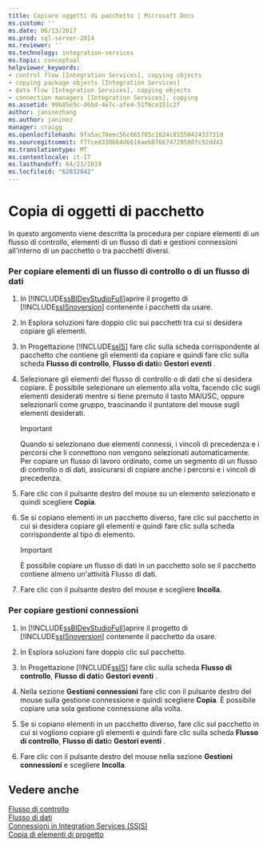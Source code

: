 ```yaml
---
title: Copiare oggetti di pacchetto | Microsoft Docs
ms.custom: ''
ms.date: 06/13/2017
ms.prod: sql-server-2014
ms.reviewer: ''
ms.technology: integration-services
ms.topic: conceptual
helpviewer_keywords:
- control flow [Integration Services], copying objects
- copying package objects [Integration Services]
- data flow [Integration Services], copying objects
- connection managers [Integration Services], copying
ms.assetid: 99b85e5c-d6bd-4e7c-afe4-51f6ce151c2f
author: janinezhang
ms.author: janinez
manager: craigg
ms.openlocfilehash: 9fa5ac78eec56c665f05c1624c8555042433731d
ms.sourcegitcommit: f7fced330b64d6616aeb8766747295807c92dd41
ms.translationtype: MT
ms.contentlocale: it-IT
ms.lasthandoff: 04/23/2019
ms.locfileid: "62832042"
---
```

# <a name="copy-package-objects"></a>Copia di oggetti di pacchetto
  In questo argomento viene descritta la procedura per copiare elementi di un flusso di controllo, elementi di un flusso di dati e gestioni connessioni all'interno di un pacchetto o tra pacchetti diversi.  
  
### <a name="to-copy-control-and-data-flow-items"></a>Per copiare elementi di un flusso di controllo o di un flusso di dati  
  
1.  In [!INCLUDE[ssBIDevStudioFull](../includes/ssbidevstudiofull-md.md)]aprire il progetto di [!INCLUDE[ssISnoversion](../includes/ssisnoversion-md.md)] contenente i pacchetti da usare.  
  
2.  In Esplora soluzioni fare doppio clic sui pacchetti tra cui si desidera copiare gli elementi.  
  
3.  In Progettazione [!INCLUDE[ssIS](../includes/ssis-md.md)] fare clic sulla scheda corrispondente al pacchetto che contiene gli elementi da copiare e quindi fare clic sulla scheda **Flusso di controllo**, **Flusso di dati**o **Gestori eventi** .  
  
4.  Selezionare gli elementi del flusso di controllo o di dati che si desidera copiare. È possibile selezionare un elemento alla volta, facendo clic sugli elementi desiderati mentre si tiene premuto il tasto MAIUSC, oppure selezionarli come gruppo, trascinando il puntatore del mouse sugli elementi desiderati.  
  
    > [!IMPORTANT]  
    >  Quando si selezionano due elementi connessi, i vincoli di precedenza e i percorsi che li connettono non vengono selezionati automaticamente. Per copiare un flusso di lavoro ordinato, come un segmento di un flusso di controllo o di dati, assicurarsi di copiare anche i percorsi e i vincoli di precedenza.  
  
5.  Fare clic con il pulsante destro del mouse su un elemento selezionato e quindi scegliere **Copia**.  
  
6.  Se si copiano elementi in un pacchetto diverso, fare clic sul pacchetto in cui si desidera copiare gli elementi e quindi fare clic sulla scheda corrispondente al tipo di elemento.  
  
    > [!IMPORTANT]  
    >  È possibile copiare un flusso di dati in un pacchetto solo se il pacchetto contiene almeno un'attività Flusso di dati.  
  
7.  Fare clic con il pulsante destro del mouse e scegliere **Incolla**.  
  
### <a name="to-copy-connection-managers"></a>Per copiare gestioni connessioni  
  
1.  In [!INCLUDE[ssBIDevStudioFull](../includes/ssbidevstudiofull-md.md)]aprire il progetto di [!INCLUDE[ssISnoversion](../includes/ssisnoversion-md.md)] contenente il pacchetto da usare.  
  
2.  In Esplora soluzioni fare doppio clic sul pacchetto.  
  
3.  In Progettazione [!INCLUDE[ssIS](../includes/ssis-md.md)] fare clic sulla scheda **Flusso di controllo**, **Flusso di dati**o **Gestori eventi** .  
  
4.  Nella sezione **Gestioni connessioni** fare clic con il pulsante destro del mouse sulla gestione connessione e quindi scegliere **Copia**. È possibile copiare una sola gestione connessione alla volta.  
  
5.  Se si copiano elementi in un pacchetto diverso, fare clic sul pacchetto in cui si vogliono copiare gli elementi e quindi fare clic sulla scheda **Flusso di controllo**, **Flusso di dati**o **Gestori eventi** .  
  
6.  Fare clic con il pulsante destro del mouse nella sezione **Gestioni connessioni** e scegliere **Incolla**.  
  
## <a name="see-also"></a>Vedere anche  
 [Flusso di controllo](control-flow/control-flow.md)   
 [Flusso di dati](data-flow/data-flow.md)   
 [Connessioni in Integration Services &#40;SSIS&#41;](connection-manager/integration-services-ssis-connections.md)   
 [Copia di elementi di progetto](../../2014/integration-services/copy-project-items.md)  
  
  
